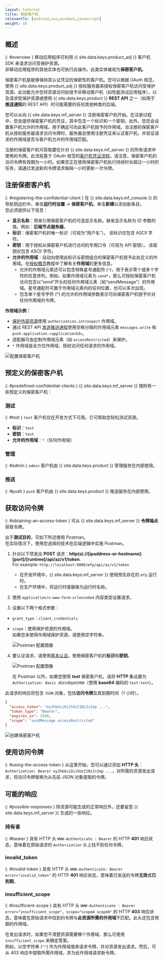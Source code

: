 ```yaml
---
layout: tutorial
title: 保密客户机
relevantTo: [android,ios,windows,javascript]
weight: 10
---
```

<!-- NLS_CHARSET=UTF-8 -->
## 概述
{: #overview }
移动应用程序可利用 {{ site.data.keys.product_adj }} 客户机 SDK 来请求访问受保护资源。  
非移动应用程序的其他实体也可执行此操作。此类实体被视为**保密客户机**。

保密客户机是能够保持其认证凭证的保密性的客户机。您可以根据 OAuth 规范，使用 {{ site.data.keys.product_adj }} 授权服务器来授权保密客户机访问受保护资源。此功能允许您将资源访问权授予非移动客户机（如性能测试应用程序），以及请求受保护资源或使用 {{ site.data.keys.product }} **REST API** 之一（如用于**推送通知**的 REST API）时可能需要的任何其他种类的后端。

您可以从向 {{ site.data.keys.mf_server }} 注册保密客户机开始。在注册过程中，您会提供保密客户机的凭证，其中包含一个标识和一个密钥。此外，您还会设置客户机允许的作用域，用于确定可向此客户机授予的作用域。当注册的保密客户机从授权服务器请求访问令牌时，服务器会使用注册凭证来认证客户机，并验证请求的作用域是否与客户机允许的作用域匹配。

注册的保密客户机可获取要在针对 {{ site.data.keys.mf_server }} 的所有请求中使用的令牌。此流程基于 OAuth 规范的[客户机凭证流程](https://tools.ietf.org/html/rfc6749#section-1.3.4)。请注意，保密客户机的访问令牌有效期为一小时。如果您正在使用保密客户机执行持续时长超过一小时的任务，请通过发送新的令牌请求每隔一小时更新一次令牌。

## 注册保密客户机
{: #registering-the-confidential-client }
在 {{ site.data.keys.mf_console }} 的导航侧边栏中，单击**运行时设置** → **保密客户机**。单击**新建**以添加新条目。  
您必须提供以下信息：

- **显示名称**：用来引用保密客户机的可选显示名称。缺省显示名称为 ID 参数的值。例如：**后端节点服务器**。
- **标识**：保密客户机的唯一标识（可视为“用户名”）。
  该标识仅包含 ASCII 字符。
- **密钥**：用于授权从保密客户机进行访问的专用口令（可视为 API 密钥）。
  该密钥仅包含 ASCII 字符。
- **允许的作用域**：自动向使用此标识与密钥组合的保密客户机授予此处定义的作用域。在[授权概念](../#scope)教程中了解有关**作用域**的更多信息。
    - 允许的作用域元素还可以包含特殊星号通配符 (`*`)，用于表示零个或多个字符的任意序列。例如，如果作用域元素为 `send*`，那么可授权保密客户机访问包含以“send”开头的任何作用域元素（如“sendMessage”）的作用域。星号通配符可置于作用域元素内的任何位置，也可以多次出现。 
    - 包含单个星号字符 (*) 的允许的作用域参数表示可向保密客户机授予针对任何作用域的令牌。

**作用域示例：**

- [保护外部资源](../protecting-external-resources)使用 `authorization.introspect` 作用域。
- 通过 REST API [发送推送通知](../../notifications/sending-notifications)使用空格分隔的作用域元素  `messages.write` 和 `push.application.<applicationId>`。
- 适配器可由定制作用域元素（如 `accessRestricted`）来保护。
- `*` 作用域是全方位作用域，授权访问任何请求的作用域。

<img class="gifplayer" alt="配置保密客户机" src="push-confidential-client.png"/>

## 预定义的保密客户机
{: #predefined-confidential-clients }
{{ site.data.keys.mf_server }} 随附有一些预定义的保密客户机：

### 测试
{: #test }
`test` 客户机仅在开发方式下可用。它可帮助您轻松测试资源。

- **标识**：`test`
- **密钥**：`test`
- **允许的作用域**：`*`（任何作用域）

### 管理
{: #admin }
`admin` 客户机由 {{ site.data.keys.product }} 管理服务在内部使用。

### 推送
{: #push }
`push` 客户机由 {{ site.data.keys.product }} 推送服务在内部使用。

## 获取访问令牌
{: #obtaining-an-access-token }
可从 {{ site.data.keys.mf_server }} **令牌端点**获取令牌。  

出于**测试目的**，可如下所述使用 Postman。  
在实际情况下，使用您选择的技术在后端逻辑中实施 Postman。

1. 针对以下项发出 **POST** 请求：**http(s)://[ipaddress-or-hostname]:[port]/[runtime]/api/az/v1/token**.  
    For example: `http://localhost:9080/mfp/api/az/v1/token`
    - 在开发环境中，{{ site.data.keys.mf_server }} 使用预先存在的 `mfp` 运行时。  
    - 在生产环境中，将运行时值替换为运行时名称。

2. 使用 `application/x-www-form-urlencoded` 内容类型设置请求。  
3. 设置以下两个格式参数：
  - `grant_type`：`client_credentials`
  - `scope`：使用保护资源的作用域。  
  如果您未使用作用域保护资源，请使用空字符串。

    ![Postman 配置图像](confidential-client-steps-1-3.png)

4. 要认证请求，请使用[基本认证](https://en.wikipedia.org/wiki/Basic_access_authentication#Client_side)。使用保密客户机的**标识**和**密钥**。

    ![Postman 配置图像](confidential-client-step-4.png)

    在 Postman 以外，如果您使用 **test** 保密客户机，请将 **HTTP 头**设置为 `Authorization: Basic dGVzdDp0ZXN0`（使用 **base64** 编码的 `test:test`）。

此请求的响应将包含 `JSON` 对象，包括**访问令牌**及其到期时间（1 小时）。

```json
{
  "access_token": "eyJhbGciOiJSUzI1NiIsImp ...",
  "token_type": "Bearer",
  "expires_in": 3599,
  "scope": "sendMessage accessRestricted"
}
```

![创建保密客户机](confidential-client-access-token.png)

## 使用访问令牌
{: #using-the-access-token }
从这里开始，您可以通过添加 **HTTP 头**：`Authorization: Bearer eyJhbGciOiJSUzI1NiIsImp ...`，对所需的资源发出请求，将访问令牌替换为从先前 JSON 对象提取的令牌。

## 可能的响应
{: #possible-responses }
除资源可能生成的正常响应外，还要留意 {{ site.data.keys.mf_server }} 生成的一些响应。

### 持有者
{: #bearer }
具有 HTTP 头 `WWW-Authenticate : Bearer` 的 HTTP **401** 响应状态，意味着在原始请求的 `Authorization` 头上找不到任何令牌。

### invalid_token
{: #invalid-token }
具有 HTTP 头 `WWW-Authenticate: Bearer error="invalid_token"` 的 HTTP **401** 响应状态，意味着已发送的令牌**无效**或**已到期**。

### insufficient_scope
{: #insufficient-scope }
具有 HTTP 头 `WWW-Authenticate : Bearer error="insufficient_scope", scope="scopeA scopeB"` 的 HTTP **403** 响应状态，意味着在原始请求中找到的令牌与**此资源所需的作用域**不匹配。此头还包含预期的作用域。

在发出请求时，如果您不清楚资源需要哪个作用域，那么可使用 `insufficient_scope` 来确定答案。  
例如，以空字符串 (`""`) 作为作用域值来请求令牌，并对资源发出请求。然后，可从 403 响应中提取所需作用域，并为此作用域请求新令牌。
